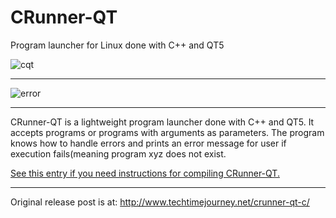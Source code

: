 # CRunner-QT
Program launcher for Linux done with C++ and QT5

![cqt](https://user-images.githubusercontent.com/29865797/29426977-fb5ff3fe-8390-11e7-99fe-2639ce4597ba.jpg)
_________________

![error](https://user-images.githubusercontent.com/29865797/29426980-feb89d8a-8390-11e7-8185-d1c735ae28d3.jpg)

_______________

CRunner-QT is a lightweight program launcher done with C++ and QT5. It accepts programs or programs with arguments as parameters. The program knows how to handle errors and prints an error message for user if execution fails(meaning program xyz does not exist.

<a href= "http://www.techtimejourney.net/qtcreator-project-compiling-reference/"> See this entry if you need instructions for compiling CRunner-QT. <a>
________
Original release post is at: http://www.techtimejourney.net/crunner-qt-c/
